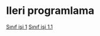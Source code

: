 # Ileri programlama




[Sınıf işi 1](https://eemmresen.github.io/Ileriprogramlama/cw2.html)
[Sınıf işi 1.1](https://eemmresen.github.io/Ileriprogramlama/cw2_1.html)


